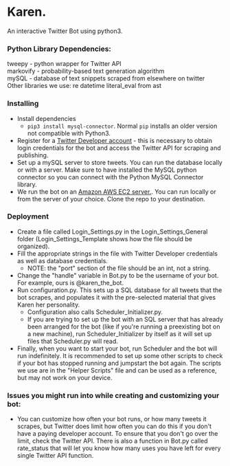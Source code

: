 # Karen.

An interactive Twitter Bot using python3.

### Python Library Dependencies:
tweepy - python wrapper for Twitter API  
markovify - probability-based text generation algorithm  
mySQL - database of text snippets scraped from elsewhere on twitter  
Other libraries we use:
    re
    datetime
    literal_eval from ast
### Installing
* Install dependencies
    * `pip3 install mysql-connector`. Normal `pip` installs an older version not compatible with Python3.
* Register for a [Twitter Developer account](https://developer.twitter.com/) - this is necessary to obtain login credentials for the bot and access the Twitter API for scraping and publishing.
* Set up a mySQL server to store tweets. You can run the database locally or with a server. Make sure to have installed the MySQL python connector so you can connect with the Python MySQL Connector library. 
* We run the bot on an [Amazon AWS EC2 server.](https://aws.amazon.com/ec2/). You can run locally or from the server of your choice. Clone the repo to your destination.

### Deployment
* Create a file called Login_Settings.py in the Login_Settings_General folder (Login_Settings_Template shows how the file should be organized).
* Fill the appropriate strings in the file with Twitter Developer credentials as well as database credentials.
    * NOTE: the "port" section of the file should be an int, not a string.
* Change the "handle" variable in Bot.py to be the username of your bot. For example, ours is @karen_the_bot.
* Run configuration.py. This sets up a SQL database for all tweets that the bot scrapes, and populates it with the pre-selected material that gives Karen her personality.
    * Configuration also calls Scheduler_Initializer.py.
    * If you are trying to set up the bot with an SQL server that has already been arranged for the bot (like if you're
    running a preexisting bot on a new machine), run Scheduler_Initializer by itself as it will set up files that Scheduler.py will read.
* Finally, when you want to start your bot, run Scheduler and the bot will run indefinitely. It is recommended to set up some other
  scripts to check if your bot has stopped running and jumpstart the bot again. The scripts we use are in the "Helper Scripts"
  file and can be used as a reference, but may not work on your device.

### Issues you might run into while creating and customizing your bot:
* You can customize how often your bot runs, or how many tweets it scrapes, but Twitter does limit how often you can do this
  if you don't have a paying developer account. To ensure that you don't go over the limit, check the Twitter API. There
  is also a function in Bot.py called rate_status that will let you know how many uses you have left for every single Twitter
  API function.
